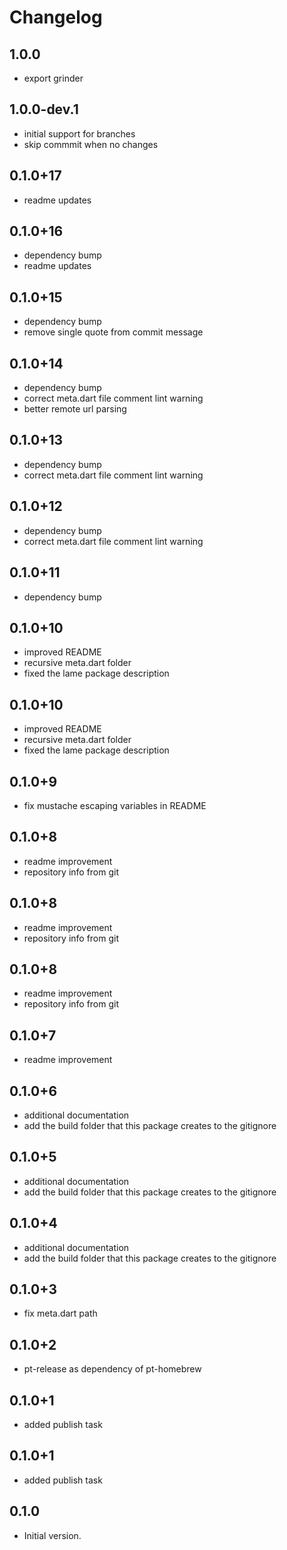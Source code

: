 # Changelog

## 1.0.0

* export grinder

## 1.0.0-dev.1

* initial support for branches
* skip commmit when no changes

## 0.1.0+17

* readme updates

## 0.1.0+16

* dependency bump
* readme updates

## 0.1.0+15

* dependency bump
* remove single quote from commit message

## 0.1.0+14

* dependency bump
* correct meta.dart file comment lint warning
* better remote url parsing

## 0.1.0+13

* dependency bump
* correct meta.dart file comment lint warning

## 0.1.0+12

* dependency bump
* correct meta.dart file comment lint warning

## 0.1.0+11

* dependency bump

## 0.1.0+10

* improved README
* recursive meta.dart folder
* fixed the lame package description

## 0.1.0+10

* improved README
* recursive meta.dart folder
* fixed the lame package description

## 0.1.0+9

* fix mustache escaping variables in README

## 0.1.0+8

* readme improvement
* repository info from git

## 0.1.0+8

* readme improvement
* repository info from git

## 0.1.0+8

* readme improvement
* repository info from git

## 0.1.0+7

* readme improvement

## 0.1.0+6

* additional documentation
* add the build folder that this package creates to the gitignore

## 0.1.0+5

* additional documentation
* add the build folder that this package creates to the gitignore

## 0.1.0+4

* additional documentation
* add the build folder that this package creates to the gitignore

## 0.1.0+3

* fix meta.dart path

## 0.1.0+2

* pt-release as dependency of pt-homebrew

## 0.1.0+1

* added publish task

## 0.1.0+1

* added publish task
## 0.1.0

- Initial version.
